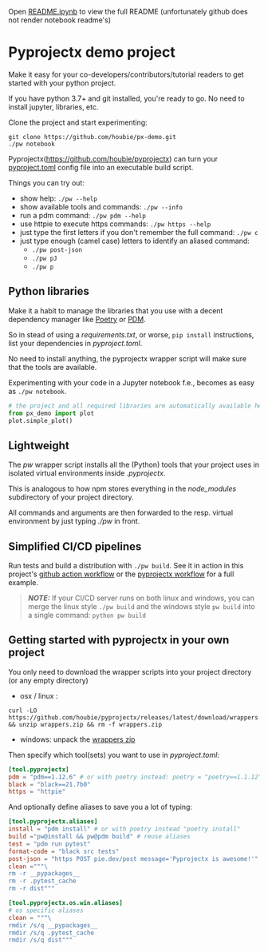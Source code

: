 <!--

---
jupyter:
  jupytext:
    hide_notebook_metadata: true
    text_representation:
      extension: .md
      format_name: markdown
      format_version: '1.3'
      jupytext_version: 1.13.6
  kernelspec:
    display_name: Python 3 (ipykernel)
    language: python
    name: python3
---

-->

<!-- #region -->
Open [README.ipynb](README.ipynb) to view the full README (unfortunately github does not render notebook readme's)

# Pyprojectx demo project

Make it easy for your co-developers/contributors/tutorial readers to get started with your python project.

If you have python 3.7+ and git installed, you're ready to go. No need to install jupyter, libraries, etc.

Clone the project and start experimenting:

```shell
git clone https://github.com/houbie/px-demo.git
./pw notebook
```

Pyprojectx(https://github.com/houbie/pyprojectx) can turn your [pyproject.toml](./pyproject.toml)
config file into an executable build script.


Things you can try out:
* show help: `./pw --help`
* show available tools and commands: `./pw --info`
* run a pdm command: `./pw pdm --help`
* use httpie to execute https commands: `./pw https --help`
* just type the first letters if you don't remember the full command: `./pw c`
* just type enough (camel case) letters to identify an aliased command:
  * `./pw post-json`  
  * `./pw pJ`
  * `./pw p`

<!-- #endregion -->

## Python libraries
Make it a habit to manage the libraries that you use with a decent dependency manager like [Poetry](https://python-poetry.org/) or [PDM](https://pdm.fming.dev/).

So in stead of using a _requirements.txt_, or worse, `pip install` instructions, list your dependencies in _pyproject.toml_.

No need to install anything, the pyprojectx wrapper script will make sure that the tools are available.

Experimenting with your code in a Jupyter notebook f.e., becomes as easy as `./pw notebook`.

```python
# the project and all required libraries are automatically available here
from px_demo import plot
plot.simple_plot()
```

## Lightweight
The _pw_ wrapper script installs all the (Python) tools that your project uses in isolated virtual environments inside 
_.pyprojectx_.

This is analogous to how npm stores everything in the _node_modules_ subdirectory of your project directory.

All commands and arguments are then forwarded to the resp. virtual environment by just typing _./pw_ in front.

<!-- #region pycharm={"name": "#%% md\n"} -->
## Simplified CI/CD pipelines
Run tests and build a distribution with `./pw build`. See it in action in this project's [github action workflow](.github/workflows/build.yml) or
the [pyprojectx workflow](https://github.com/houbie/pyprojectx/tree/main/.github/workflows) for a full example.

> **_NOTE:_**  If your CI/CD server runs on both linux and windows, you can merge the linux style `./pw build` and the windows style `pw build`
> into a single command: `python pw build` 
<!-- #endregion -->

## Getting started with pyprojectx in your own project
You only need to download the wrapper scripts into your project directory (or any empty directory)
* osx / linux :
```shell
curl -LO https://github.com/houbie/pyprojectx/releases/latest/download/wrappers.zip && unzip wrappers.zip && rm -f wrappers.zip
```
* windows: unpack the [wrappers zip](https://github.com/houbie/pyprojectx/releases/latest/download/wrappers.zip)

Then specify which tool(sets) you want to use in  _pyproject.toml_:
```toml
[tool.pyprojectx]
pdm = "pdm==1.12.6" # or with poetry instead: poetry = "poetry==1.1.12"
black = "black==21.7b0"
https = "httpie"
```

And optionally define aliases to save you a lot of typing:
```toml
[tool.pyprojectx.aliases]
install = "pdm install" # or with poetry instead "poetry install"
build ="pw@install && pw@pdm build" # reuse aliases
test = "pdm run pytest"
format-code = "black src tests"
post-json = "https POST pie.dev/post message='Pyprojectx is awesome!'"
clean ="""\
rm -r __pypackages__
rm -r .pytest_cache
rm -r dist"""

[tool.pyprojectx.os.win.aliases]
# os specific aliases
clean = """\
rmdir /s/q __pypackages__
rmdir /s/q .pytest_cache
rmdir /s/q dist"""
```

